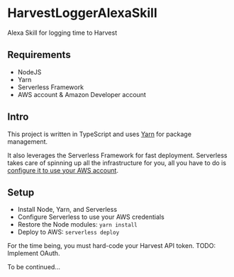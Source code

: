 # HarvestLoggerAlexaSkill
Alexa Skill for logging time to Harvest

## Requirements
- NodeJS
- Yarn
- Serverless Framework
- AWS account & Amazon Developer account

## Intro
This project is written in TypeScript and uses [Yarn][2] for package management.

It also leverages the Serverless Framework for fast deployment. Serverless takes care of spinning
up all the infrastructure for you, all you have to do is [configure it to use your AWS account][1]. 

## Setup
- Install Node, Yarn, and Serverless
- Configure Serverless to use your AWS credentials
- Restore the Node modules: `yarn install`
- Deploy to AWS: `serverless deploy`

For the time being, you must hard-code your Harvest API token. TODO: Implement OAuth.

To be continued...

[1]: https://serverless.com/framework/docs/getting-started/
[2]: https://yarnpkg.com/en/docs/install